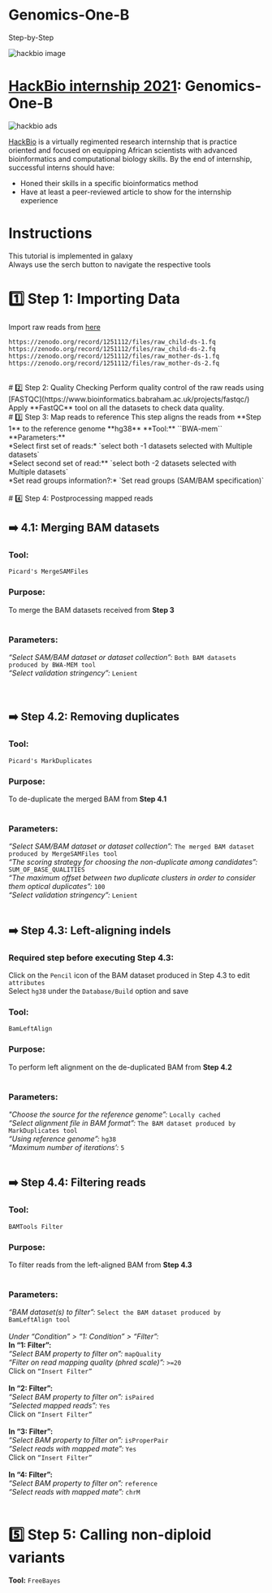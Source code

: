 # Genomics-One-B
Step-by-Step 

![hackbio image](https://media-exp1.licdn.com/dms/image/C561BAQHKcVQGbcedOA/company-background_10000/0/1598491473588?e=2159024400&v=beta&t=rxECjvQ_YSc28Dn0n9YOtDoFFmvXjatRiqc__C2mpU0)

# [HackBio internship 2021](https://thehackbio.com/):  Genomics-One-B
![hackbio ads](https://pbs.twimg.com/media/E5k_rKIWEAcaG_-.jpg)

[HackBio](https://thehackbio.com/) is a virtually regimented research internship that is practice oriented and focused on equipping African scientists with advanced bioinformatics and computational biology skills. By the end of internship, successful interns should have:
- Honed their skills in a specific bioinformatics method
- Have at least a peer-reviewed article to show for the internship experience

# Instructions  
This tutorial is implemented in galaxy  
Always use the serch button to navigate the respective tools  

# 1️⃣ Step 1: Importing Data
Import raw reads from [here](https://zenodo.org/record/1251112)

```
https://zenodo.org/record/1251112/files/raw_child-ds-1.fq
https://zenodo.org/record/1251112/files/raw_child-ds-2.fq
https://zenodo.org/record/1251112/files/raw_mother-ds-1.fq
https://zenodo.org/record/1251112/files/raw_mother-ds-2.fq
```
<br/>
# 2️⃣ Step 2: Quality Checking  
Perform quality control of the raw reads using [FASTQC](https://www.bioinformatics.babraham.ac.uk/projects/fastqc/)  
Apply **FastQC** tool on all the datasets to check data quality.  
<br/>
# 3️⃣ Step 3: Map reads to reference  
This step aligns the reads from **Step 1** to the reference genome **hg38**    
**Tool:** ``BWA-mem``
<br/>
**Parameters:**<br/>
*Select first set of reads:* `select both -1 datasets selected with Multiple datasets` <br/>
*Select second set of read:** `select both -2 datasets selected with Multiple datasets`<br/>
*Set read groups information?:* `Set read groups (SAM/BAM specification)`<br/>
<br/>
# 4️⃣ Step 4: Postprocessing mapped reads

## ➡️ 4.1: Merging BAM datasets

### Tool:<br/>
``Picard's MergeSAMFiles``<br/>
### Purpose:<br/>
To merge the BAM datasets received from **Step 3**<br/>
<br/>
### Parameters:<br/>
*“Select SAM/BAM dataset or dataset collection”:* `Both BAM datasets produced by BWA-MEM tool`<br/>
*“Select validation stringency”:* `Lenient`<br/>  
<br/>
## ➡️ Step 4.2: Removing duplicates

### Tool:<br/>
``Picard's MarkDuplicates``<br/>
### Purpose:<br/>
To de-duplicate the merged BAM from **Step 4.1**<br/>
<br/>
### Parameters:<br/>
*“Select SAM/BAM dataset or dataset collection”:* ``The merged BAM dataset produced by MergeSAMFiles tool``<br/>
*“The scoring strategy for choosing the non-duplicate among candidates”:* ``SUM_OF_BASE_QUALITIES``<br/>
*“The maximum offset between two duplicate clusters in order to consider them optical duplicates”:* ``100``<br/>
*“Select validation stringency”:* ``Lenient``<br/>
<br/>
## ➡️ Step 4.3: Left-aligning indels

### Required step before executing Step 4.3:<br/>
Click on the ``Pencil`` icon of the BAM dataset produced in Step 4.3 to edit ``attributes`` <br/>
Select `hg38` under the `Database/Build` option and save

### Tool:<br/>
``BamLeftAlign``<br/>
### Purpose:<br/>
To perform left alignment on the de-duplicated BAM from **Step 4.2**<br/>
<br/>
### Parameters:<br/>
*"Choose the source for the reference genome”:* ``Locally cached``<br/>
*“Select alignment file in BAM format”:* ``The BAM dataset produced by MarkDuplicates tool``<br/>
*“Using reference genome”:* ``hg38``<br/>
*“Maximum number of iterations’:* ``5``<br/>
<br/>
## ➡️ Step 4.4: Filtering reads

### Tool:<br/>
``BAMTools Filter``<br/>
### Purpose:<br/>
To filter reads from the left-aligned BAM from **Step 4.3**<br/>
<br/>
### Parameters:<br/>
*“BAM dataset(s) to filter”:* ``Select the BAM dataset produced by BamLeftAlign tool``<br/>
<br/>
*Under “Condition” > “1: Condition” > “Filter”:*<br/>
**In “1: Filter”:**<br/>
*“Select BAM property to filter on”:* ``mapQuality``<br/>
*“Filter on read mapping quality (phred scale)”:* ``>=20``<br/>
Click on ``“Insert Filter”``<br/>
<br/>
**In “2: Filter”:**<br/>
*“Select BAM property to filter on”:* ``isPaired``<br/>
*“Selected mapped reads”:* ``Yes``<br/>
Click on ``“Insert Filter”``<br/>
<br/>
**In “3: Filter”:**<br/>
*“Select BAM property to filter on”:* ``isProperPair``<br/>
*“Select reads with mapped mate”:* ``Yes``<br/>
Click on ``“Insert Filter”``<br/>
<br/>
**In “4: Filter”:**<br/>
*“Select BAM property to filter on”:* ``reference``<br/>
*“Select reads with mapped mate”:* ``chrM``<br/>
<br/>
# 5️⃣ Step 5: Calling non-diploid variants  
**Tool:** ``FreeBayes``  




